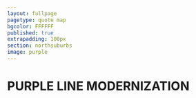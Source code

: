 ```yaml
---
layout: fullpage
pagetype: quote map
bgcolor: FFFFFF
published: true
extrapadding: 100px
section: northsuburbs
image: purple
---
```


<div id="purple" class="mapstage"></div>

# PURPLE LINE MODERNIZATION
